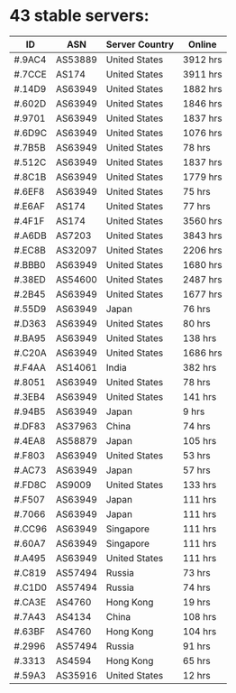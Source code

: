# 43 stable servers:

| ID | ASN | Server Country | Online |
| ------ | ------ | ------ | ------ |
| #.9AC4 | AS53889 | United States | 3912 hrs |
| #.7CCE | AS174 | United States | 3911 hrs |
| #.14D9 | AS63949 | United States | 1882 hrs |
| #.602D | AS63949 | United States | 1846 hrs |
| #.9701 | AS63949 | United States | 1837 hrs |
| #.6D9C | AS63949 | United States | 1076 hrs |
| #.7B5B | AS63949 | United States | 78 hrs |
| #.512C | AS63949 | United States | 1837 hrs |
| #.8C1B | AS63949 | United States | 1779 hrs |
| #.6EF8 | AS63949 | United States | 75 hrs |
| #.E6AF | AS174 | United States | 77 hrs |
| #.4F1F | AS174 | United States | 3560 hrs |
| #.A6DB | AS7203 | United States | 3843 hrs |
| #.EC8B | AS32097 | United States | 2206 hrs |
| #.BBB0 | AS63949 | United States | 1680 hrs |
| #.38ED | AS54600 | United States | 2487 hrs |
| #.2B45 | AS63949 | United States | 1677 hrs |
| #.55D9 | AS63949 | Japan | 76 hrs |
| #.D363 | AS63949 | United States | 80 hrs |
| #.BA95 | AS63949 | United States | 138 hrs |
| #.C20A | AS63949 | United States | 1686 hrs |
| #.F4AA | AS14061 | India | 382 hrs |
| #.8051 | AS63949 | United States | 78 hrs |
| #.3EB4 | AS63949 | United States | 141 hrs |
| #.94B5 | AS63949 | Japan | 9 hrs |
| #.DF83 | AS37963 | China | 74 hrs |
| #.4EA8 | AS58879 | Japan | 105 hrs |
| #.F803 | AS63949 | United States | 53 hrs |
| #.AC73 | AS63949 | Japan | 57 hrs |
| #.FD8C | AS9009 | United States | 133 hrs |
| #.F507 | AS63949 | Japan | 111 hrs |
| #.7066 | AS63949 | Japan | 111 hrs |
| #.CC96 | AS63949 | Singapore | 111 hrs |
| #.60A7 | AS63949 | Singapore | 111 hrs |
| #.A495 | AS63949 | United States | 111 hrs |
| #.C819 | AS57494 | Russia | 73 hrs |
| #.C1D0 | AS57494 | Russia | 74 hrs |
| #.CA3E | AS4760 | Hong Kong | 19 hrs |
| #.7A43 | AS4134 | China | 108 hrs |
| #.63BF | AS4760 | Hong Kong | 104 hrs |
| #.2996 | AS57494 | Russia | 91 hrs |
| #.3313 | AS4594 | Hong Kong | 65 hrs |
| #.59A3 | AS35916 | United States | 12 hrs |

